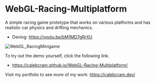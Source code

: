 # WebGL-Racing-Multiplatform
A simple racing game prototype that works on various platforms and has realistic car physics and drifting mechanics. 
- Devlog: https://youtu.be/bM1MD7gRrXU

![WebGL_RacingMinigame](https://github.com/calebcram/WebGL-Racing-Multiplatform/assets/49875750/869e2fb5-983e-4c24-a386-2d0085f32e36)

To try out the demo yourself, click the following link.
- https://calebcram.github.io/WebGL-Racing-Multiplatform/

Visit my portfolio to see more of my work: https://calebcram.dev/
